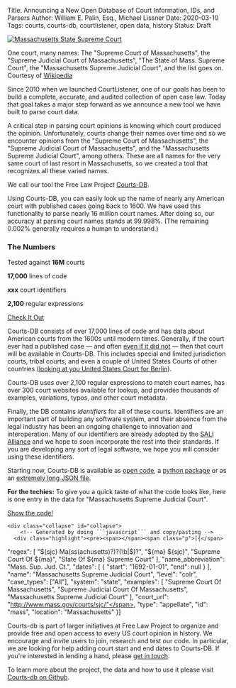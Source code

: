 Title: Announcing a New Open Database of Court Information, IDs, and Parsers
Author: William E. Palin, Esq., Michael Lissner
Date: 2020-03-10
Tags: courts, courts-db, courtlistener, open data, history
Status: Draft

<div class="left-image">
    <a href="https://github.com/freelawproject/courts-db">
        <img src="{static}/images/supreme-court-of-mass.jpeg"
             alt="Massachusetts State Supreme Court"
             title="Massachusetts State Supreme Court,"
             class="img-responsive border">
    </a>
    <p class="caption">One court, many names: The "Supreme Court of Massachusetts", the "Supreme Judicial Court of Massachusetts", "The State of Mass. Supreme Court", the "Massachusetts Supreme Judicial Court", and the list goes on. Courtesy of <a href="https://commons.wikimedia.org/wiki/File:2010_AdamsCourthouse_Boston_4765611709.jpg">Wikipedia</a></p>
</div>
<div class="clearfix"></div>
 
 
Since 2010 when we launched CourtListener, one of our goals has been to build a complete, accurate, and audited collection of open case law. Today that goal takes a major step forward as we announce a new tool we have built to parse court data.

A critical step in parsing court opinions is knowing which court produced the opinion. Unfortunately, courts change their names over time and so we encounter opinions from the "Supreme Court of Massachusetts", the "Supreme Judicial Court of Massachusetts", and the "Massachusetts Supreme Judicial Court", among others. These are all names for the very same court of last resort in Massachusetts, so we created a tool that recognizes all these varied names. 

We call our tool the Free Law Project [Courts-DB][courts-db].
 
Using Courts-DB, you can easily look up the name of nearly any American court with published cases going back to 1600. We have used this functionality to parse nearly 16 million court names. After doing so, our accuracy at parsing court names stands at 99.998%. (The remaining 0.002% generally requires a human to understand.)


<div class="col-xs-5 pull-right col-sm-3 bg-primary">
    <h3>The Numbers</h3>
    <p>Tested against <strong>16M</strong> courts</p>
    <p><strong>17,000</strong> lines of code</p>
    <p><strong>xxx</strong> court identifiers</p>
    <p><strong>2,100</strong> regular expressions</p>    
    <p><a href="https://pypi.org/project/courts-db/" target="_blank" class="btn btn-info btn-block">Check It Out</a>
</div>

Courts-DB consists of over 17,000 lines of code and has data about American courts from the 1600s until modern times. Generally, if the court ever had a published case &mdash; and often [even if it did not][msc] &mdash; then that court will be available in Courts-DB. This includes special and limited jurisdiction courts, tribal courts, and even a couple of United States Courts of other countries ([looking at you United States Court for Berlin][berlin]). 

Courts-DB uses over 2,100 regular expressions to match court names, has over 300 court websites available for lookup, and provides thousands of examples, variations, typos, and other court metadata. 

Finally, the DB contains *identifiers* for all of these courts. Identifiers are an important part of building any software system, and their absence from the legal industry has been an ongoing challenge to innovation and interoperation. Many of our  identifiers are already adopted by the [SALI Alliance][sali] and we hope to soon incorporate the rest into their standards. If you are developing any sort of legal software, we hope you will consider using these identifiers.

Starting now, Courts-DB is available as [open code][courts-db], a [python package][pypi] or as an [extremely long JSON file][json]. 

<div class="alert bg-warning">
    <p><i class="fa fa-bug"></i> <strong>For the techies:</strong> To give you a quick taste of what the code looks like, here is one entry in the data for "Massachusetts Supreme Judicial Court". 
    </p>
    <p><a data-toggle="collapse" href="#collapse" role="button" aria-expanded="false" aria-controls="collapseExample" class="btn btn-primary btn-xs">Show the code! <i class="fa fa-angle-double-down"></i></a> 
    </p>
    
    <div class="collapse" id="collapse">
        <!-- Generated by doing ```javascript``` and copy/pasting -->
      <div class="highlight"><pre><span></span><span class="p">[{</span>
  <span class="nt">"regex"</span><span class="p">:</span> <span class="p">[</span>
      <span class="s2">"${sjc} Ma(ss(achusetts)?)?(\b|$)?"</span><span class="p">,</span>
      <span class="s2">"${ma} ${sjc}"</span><span class="p">,</span>
      <span class="s2">"Supreme Court Of ${ma}"</span><span class="p">,</span>
      <span class="s2">"State Of ${ma} Supreme Court"</span>
  <span class="p">],</span>
  <span class="nt">"name_abbreviation"</span><span class="p">:</span> <span class="s2">"Mass. Sup. Jud. Ct."</span><span class="p">,</span>
  <span class="nt">"dates"</span><span class="p">:</span> <span class="p">[</span>
      <span class="p">{</span>
          <span class="nt">"start"</span><span class="p">:</span> <span class="s2">"1692-01-01"</span><span class="p">,</span>
          <span class="nt">"end"</span><span class="p">:</span> <span class="kc">null</span>
      <span class="p">}</span>
  <span class="p">],</span>
  <span class="nt">"name"</span><span class="p">:</span> <span class="s2">"Massachusetts Supreme Judicial Court"</span><span class="p">,</span>
  <span class="nt">"level"</span><span class="p">:</span> <span class="s2">"colr"</span><span class="p">,</span>
  <span class="nt">"case_types"</span><span class="p">:</span> <span class="p">[</span><span class="s2">"All"</span><span class="p">],</span>
  <span class="nt">"system"</span><span class="p">:</span> <span class="s2">"state"</span><span class="p">,</span>
  <span class="nt">"examples"</span><span class="p">:</span> <span class="p">[</span>
      <span class="s2">"Supreme Court Of Massachusetts"</span><span class="p">,</span>
      <span class="s2">"Supreme Judicial Court Of Massachusetts"</span><span class="p">,</span>
      <span class="s2">"Massachusetts Supreme Judicial Court"</span>
  <span class="p">],</span>
  <span class="nt">"court_url"</span><span class="p">:</span> <span class="s2">"http://www.mass.gov/courts/sjc/"</span><span class="p">,</span>
  <span class="nt">"type"</span><span class="p">:</span> <span class="s2">"appellate"</span><span class="p">,</span>
  <span class="nt">"id"</span><span class="p">:</span> <span class="s2">"mass"</span><span class="p">,</span>
  <span class="nt">"location"</span><span class="p">:</span> <span class="s2">"Massachusetts"</span>
<span class="p">}]</span>
</pre></div>
    </div>
</div>


Courts-db is part of larger initiatives at Free Law Project to organize and provide free and open access to every US court opinion in history. We encourage and invite users to join, research and test our code. In particular, we are looking for help adding court start and end dates to Courts-DB. If you're interested in lending a hand, please [get in touch][c].

To learn more about the project, the data and how to use it please visit [Courts-db on Github][courts-db].

[courts-db]: https://github.com/freelawproject/courts-db
[pypi]: https://pypi.org/project/courts-db/
[berlin]: https://en.wikipedia.org/wiki/United_States_Court_for_Berlin
[json]: https://github.com/freelawproject/courts-db/blob/master/courts_db/data/courts.json
[c]: {filename}/pages/contact.md
[lil]: https://case.law/
[sali]: https://www.sali.org/
[msc]: https://www.fjc.gov/history/courts/mixed-slave-trade-courts-1862-1870